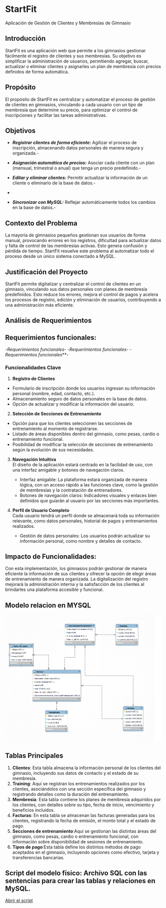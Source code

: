 # StartFit
Aplicación de Gestión de Clientes y Membresías de Gimnasio

## Introducción
StartFit es una aplicación web que permite a los gimnasios gestionar fácilmente el registro de clientes y sus membresías. Su objetivo es simplificar la administración de usuarios, permitiendo agregar, buscar, actualizar o eliminar clientes y asignarles un plan de membresía con precios definidos de forma automática.

## Propósito
El propósito de StartFit es centralizar y automatizar el proceso de gestión de clientes en gimnasios, vinculando a cada usuario con un tipo de membresía que determine su precio, para optimizar el control de inscripciones y facilitar las tareas administrativas.

## Objetivos

- ***Registrar clientes de forma eficiente:*** Agilizar el proceso de inscripción, almacenando datos personales de manera segura y organizada.-

- ***Asignación automática de precios:*** Asociar cada cliente con un plan (mensual, trimestral o anual) que tenga un precio predefinido.-

- ***Editar y eliminar clientes:*** Permitir actualizar la información de un cliente o eliminarlo de la base de datos.-
- 
- ***Sincronizar con MySQL:*** Reflejar automáticamente todos los cambios en la base de datos.- 


## Contexto del Problema
La mayoría de gimnasios pequeños gestionan sus usuarios de forma manual, provocando errores en los registros, dificultad para actualizar datos y falta de control de las membresías activas. Esto genera confusión y pérdida de tiempo. StartFit resuelve este problema al automatizar todo el proceso desde un único sistema conectado a MySQL.

## Justificación del Proyecto
StartFit permite digitalizar y centralizar el control de clientes en un gimnasio, vinculando sus datos personales con planes de membresía predefinidos. Esto reduce los errores, mejora el control de pagos y acelera los procesos de registro, edición y eliminación de usuarios, contribuyendo a una administración más eficiente.

## Análisis de Requerimientos
## Requerimientos funcionales:
-*Requerimientos funcionales*-
-*Requerimientos funcionales*-
-*Requerimientos funcionales***-

### Funcionalidades Clave

1. **Registro de Clientes**  
- Formulario de inscripción donde los usuarios ingresan su información personal (nombre, edad, contacto, etc.).
- Almacenamiento seguro de datos personales en la base de datos.
- Opción de actualizar y modificar la información del usuario.
2. **Selección de Secciones de Entrenamiento**  
  - Opción para que los clientes seleccionen las secciones de entrenamiento al momento de registrarse.
  - Listado de áreas disponibles dentro del gimnasio, como pesas, cardio o entrenamiento funcional.
  - Posibilidad de modificar la selección de secciones de entrenamiento según la evolución de sus necesidades.

3. **Navegación Intuitiva**  
   El diseño de la aplicación estará centrado en la facilidad de uso, con una interfaz amigable y botones de navegación claros.

   - Interfaz amigable: La plataforma estará organizada de manera lógica, con un acceso rápido a las funciones clave, como la gestión de membresías y la contratación de entrenadores.
   - Botones de navegación claros: Indicadores visuales y enlaces bien definidos que guiarán al usuario por las secciones más importantes.

4. **Perfil de Usuario Completo**  
   Cada usuario tendrá un perfil donde se almacenará toda su información relevante, como datos personales, historial de pagos y entrenamientos realizados.

   - Gestión de datos personales: Los usuarios podrán actualizar su información personal, como nombre y detalles de contacto.
   
## Impacto de Funcionalidades:
Con esta implementación, los gimnasios podrán gestionar de manera eficiente la información de sus clientes y ofrecer la opción de elegir áreas de entrenamiento de manera organizada. La digitalización del registro mejorará la administración interna y la satisfacción de los clientes al brindarles una plataforma accesible y funcional.

## Modelo relacion en MYSQL
![image](https://github.com/luxmzl/appGymHub/blob/main/examen.PNG)

## Tablas Principales
1. **Clientes**: Esta tabla almacena la información personal de los clientes del gimnasio, incluyendo sus datos de contacto y el estado de su membresía.
2. **Training**: Aquí se registran los entrenamientos realizados por los clientes, asociándolos con una sección específica del gimnasio y registrando detalles como la duración del entrenamiento.
3. **Membresía**: Esta tabla contiene los planes de membresía adquiridos por los clientes, con detalles sobre su tipo, fecha de inicio, vencimiento y beneficios incluidos.
4. **Facturas**: En esta tabla se almacenan las facturas generadas para los clientes, registrando la fecha de emisión, el monto total y el estado de pago.
5. **Secciones de entrenamiento**:Aquí se gestionan las distintas áreas del gimnasio, como pesas, cardio o entrenamiento funcional, con información sobre disponibilidad de sesiones de entrenamiento.
6. **Tipos de pago**:Esta tabla define los distintos métodos de pago aceptados en el gimnasio, incluyendo opciones como efectivo, tarjeta y transferencias bancarias.

## Script del modelo físico: Archivo SQL con las sentencias para crear las tablas y relaciones en MySQL. 
[Abrir el script](https://github.com/luxmzl/appGymHub/blob/main/EXAMEN%20ABP%20GYMHUB%20(1).sql)





